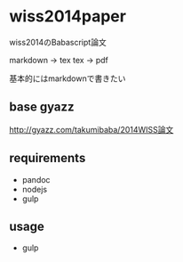 wiss2014paper
=============

wiss2014のBabascript論文

markdown → tex
tex → pdf

基本的にはmarkdownで書きたい

## base gyazz
http://gyazz.com/takumibaba/2014WISS論文

## requirements

- pandoc
- nodejs
- gulp

## usage

- gulp